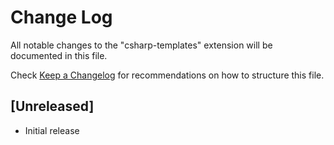 # Change Log

All notable changes to the "csharp-templates" extension will be documented in this file.

Check [Keep a Changelog](http://keepachangelog.com/) for recommendations on how to structure this file.

## [Unreleased]

- Initial release